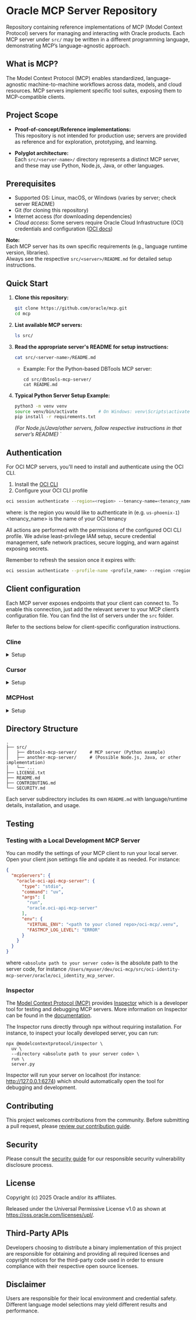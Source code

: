 # Oracle MCP Server Repository

Repository containing reference implementations of MCP (Model Context Protocol) servers for managing and interacting with Oracle products. Each MCP server under `src/` may be written in a different programming language, demonstrating MCP’s language-agnostic approach.

## What is MCP?

The Model Context Protocol (MCP) enables standardized, language-agnostic machine-to-machine workflows across data, models, and cloud resources. MCP servers implement specific tool suites, exposing them to MCP-compatible clients.

## Project Scope

- **Proof-of-concept/Reference implementations:**  
  This repository is not intended for production use; servers are provided as reference and for exploration, prototyping, and learning.

- **Polyglot architecture:**  
  Each `src/<server-name>/` directory represents a distinct MCP server, and these may use Python, Node.js, Java, or other languages.

## Prerequisites

- Supported OS: Linux, macOS, or Windows (varies by server; check server README)
- Git (for cloning this repository)
- Internet access (for downloading dependencies)
- *Cloud access*: Some servers require Oracle Cloud Infrastructure (OCI) credentials and configuration ([OCI docs](https://docs.oracle.com/en-us/iaas/Content/API/Concepts/sdkconfig.htm))

**Note:**  
Each MCP server has its own specific requirements (e.g., language runtime version, libraries).  
Always see the respective `src/<server>/README.md` for detailed setup instructions.

## Quick Start

1. **Clone this repository:**
    ```sh
    git clone https://github.com/oracle/mcp.git
    cd mcp
    ```

2. **List available MCP servers:**
    ```sh
    ls src/
    ```

3. **Read the appropriate server's README for setup instructions:**
    ```sh
    cat src/<server-name>/README.md
    ```
    - Example: For the Python-based DBTools MCP server:
      ```
      cd src/dbtools-mcp-server/
      cat README.md
      ```

4. **Typical Python Server Setup Example:**
    ```sh
    python3 -m venv venv
    source venv/bin/activate        # On Windows: venv\Scripts\activate
    pip install -r requirements.txt
    ```
    *(For Node.js/Java/other servers, follow respective instructions in that server’s README)*
`

## Authentication

For OCI MCP servers, you'll need to install and authenticate using the OCI CLI.

1. Install the [OCI CLI](https://docs.oracle.com/en-us/iaas/Content/API/SDKDocs/cliinstall.htm)
2. Configure your OCI CLI profile
```bash
oci session authenticate --region=<region> --tenancy-name=<tenancy_name>
```
where:
<region> is the region you would like to authenticate in (e.g. `us-phoenix-1`)
<tenancy_name> is the name of your OCI tenancy

All actions are performed with the permissions of the configured OCI CLI profile. We advise least-privilege IAM setup, secure credential management, safe network practices, secure logging, and warn against exposing secrets.

Remember to refresh the session once it expires with:
```bash
oci session authenticate --profile-name <profile_name> --region <region> --auth security_token
```

## Client configuration

Each MCP server exposes endpoints that your client can connect to. To enable this connection, just add the relevant server to your MCP client’s configuration file. You can find the list of servers under the `src` folder.

Refer to the sections below for client-specific configuration instructions.

### Cline

<details>
<summary>Setup</summary>

Before continuing, make sure you have already followed the steps above in the [Getting Started](#getting-started) section.

1. If using Visual Studio Code, install the [Cline VS Code Extension](https://marketplace.visualstudio.com/items?itemName=saoudrizwan.claude-dev) (or equivalent extension for your preferred IDE). 
2. Once installed, click the extension to open it.
3. Click the **MCP Servers** button near the top of the the extension's panel.
4. Select the **Installed** tab.
5. Click **Configure MCP Servers** to open the `cline_mcp_settings.json` file.
6. In the `cline_mcp_settings.json` file, add your desired MCP servers in the `mcpServers` object. Below is an example for for the compute OCI MCP server. Make sure to save the file after editing.

For macOS/Linux
```json
{
  "mcpServers": {
    "oracle-oci-api-mcp-server": {
      "type": "stdio",
      "command": "uv",
      "args": [
        "run",
        "oracle.oci-api-mcp-server"
      ],
      "env": {
        "OCI_CONFIG_PROFILE": "<profile_name>",
        "FASTMCP_LOG_LEVEL": "ERROR"
      }
    }
  }
}
```

For Windows - **TODO**

7. Once installed, you should see a list of your **MCP Servers** under the **Installed** tab. They will have a green toggle that shows that they are enabled.
8. Click **Done** when finished.

</details>

### Cursor

<details>
<summary>Setup</summary>

Before continuing, make sure you have already followed the steps above in the [Getting Started](#getting-started) section.

1. You can place MCP configurations in two locations, depending on your use case:

**Project Configuration**: For tools specific to a project, create a `.cursor/mcp.json` file in your project directory. This allows you to define MCP servers that are only available within that specific project.

**Global Configuration**: For tools that you want to use across all projects, create a `~/.cursor/mcp.json` file in your home directory. This makes MCP servers available in all your Cursor workspaces.

**`.cursor/mcp.json`**

For macOS/Linux:

```json
{
  "mcpServers": {
    "oracle-oci-api-mcp-server": {
      "type": "stdio",
      "command": "uv",
      "args": [
        "run",
        "oracle.oci-api-mcp-server"
      ],
      "env": {
        "OCI_CONFIG_PROFILE": "<profile_name>",
        "FASTMCP_LOG_LEVEL": "ERROR"
      }
    }
  }
}
```

For Windows - **TODO**

2. In your **Cursor Settings**, check your **Installed Servers** under the **MCP** tab to ensure that your `.cursor/mcp.json` was properly configured.

</details>

### MCPHost

<details>
<summary>Setup</summary>

Before continuing, make sure you have already followed the steps above in the [Getting Started](#getting-started) section.

1. Download [Ollama](https://ollama.com/download)
2. Start the Ollama server

For macOS: If installed via the official installer, `ollama start`. If installed via homebrew, `brew services start ollama`

For Windows: If installed via the official installer, the server is typically configured to start automatically in the background and on system boot. 

For Linux: `sudo systemctl start ollama`

3. Verify the ollama server has started with `curl http://localhost:11434`. A successful response will typically be "Ollama is running".
4. Fetch the large language model, where `<model>` is the name of your desired model (e.g. `qwen2.5`), with `ollama pull <model>`. For more options, check Ollama's list of [models that support tool calling](https://ollama.com/search?c=tools).
5. Install `go` from [here](https://go.dev/doc/install)
6. Install `mcphost` with `go install github.com/mark3labs/mcphost@latest`
7. Add go's bin to your PATH with `export PATH=$PATH:~/go/bin`
8. Create an mcphost configuration file (e.g. `./mcphost.json`)
9. Add your desired server to the `mcpServers` object. Below is an example for for the compute OCI MCP server. Make sure to save the file after editing.

For macOS/Linux

```json
{
  "mcpServers": {
    "oracle-oci-api-mcp-server": {
      "type": "stdio",
      "command": "uv",
      "args": [
        "run",
        "oracle.oci-api-mcp-server"
      ],
      "env": {
        "VIRTUAL_ENV": "<path to your cloned repo>/oci-mcp/.venv",
        "FASTMCP_LOG_LEVEL": "ERROR"
      }
    }
  }
}
```

For Windows - **TODO**

10. Start `mcphost` with `OCI_CONFIG_PROFILE=<profile> mcphost -m ollama:<model> --config <config-path>`
    1.  `<model>` is the model you chose above
    2.  `<profile>` is the name of the OCI CLI profile that you set up above
    3.  `<config-path>` is the path to the mcphost configuration json file that you made above

</details>

## Directory Structure

```
.
├── src/
│   ├── dbtools-mcp-server/     # MCP server (Python example)
│   ├── another-mcp-server/     # (Possible Node.js, Java, or other implementation)
│   └── ...
├── LICENSE.txt
├── README.md
├── CONTRIBUTING.md
└── SECURITY.md
```
Each server subdirectory includes its own `README.md` with language/runtime details, installation, and usage.

## Testing

### Testing with a Local Development MCP Server

You can modify the settings of your MCP client to run your local server. Open your client json settings file and
update it as needed. For instance:

```json
{
  "mcpServers": {
    "oracle-oci-api-mcp-server": {
      "type": "stdio",
      "command": "uv",
      "args": [
        "run",
        "oracle.oci-api-mcp-server"
      ],
      "env": {
        "VIRTUAL_ENV": "<path to your cloned repo>/oci-mcp/.venv",
        "FASTMCP_LOG_LEVEL": "ERROR"
      }
    }
  }
}
```

where `<absolute path to your server code>` is the absolute path to the server code, for instance
`/Users/myuser/dev/oci-mcp/src/oci-identity-mcp-server/oracle/oci_identity_mcp_server`.

### Inspector

The [Model Context Protocol (MCP)](https://modelcontextprotocol.io/introduction)
provides [Inspector](https://github.com/modelcontextprotocol/inspector) which is a developer tool for testing and
debugging MCP servers. More information on Inspector can be found in
the [documentation](https://modelcontextprotocol.io/docs/tools/inspector).

The Inspector runs directly through npx without requiring installation. For instance, to inspect your locally developed
server, you can run:

```
npx @modelcontextprotocol/inspector \
  uv \
  --directory <absolute path to your server code> \
  run \
  server.py
```

Inspector will run your server on localhost (for instance: http://127.0.0.1:6274) which should automatically open the
tool for debugging and development.


## Contributing

This project welcomes contributions from the community. Before submitting a pull 
request, please [review our contribution guide](./CONTRIBUTING.md).

## Security

Please consult the [security guide](./SECURITY.md) for our responsible security
vulnerability disclosure process.

## License
<!-- The correct copyright notice format for both documentation and software
    is "Copyright (c) [year,] year Oracle and/or its affiliates."
    You must include the year the content was first released (on any platform) and
    the most recent year in which it was revised. -->

Copyright (c) 2025 Oracle and/or its affiliates.
 
Released under the Universal Permissive License v1.0 as shown at  
<https://oss.oracle.com/licenses/upl/>.

## Third-Party APIs

Developers choosing to distribute a binary implementation of this project are responsible for obtaining and providing all required licenses and copyright notices for the third-party code used in order to ensure compliance with their respective open source licenses.

## Disclaimer

Users are responsible for their local environment and credential safety. Different language model selections may yield different results and performance.

